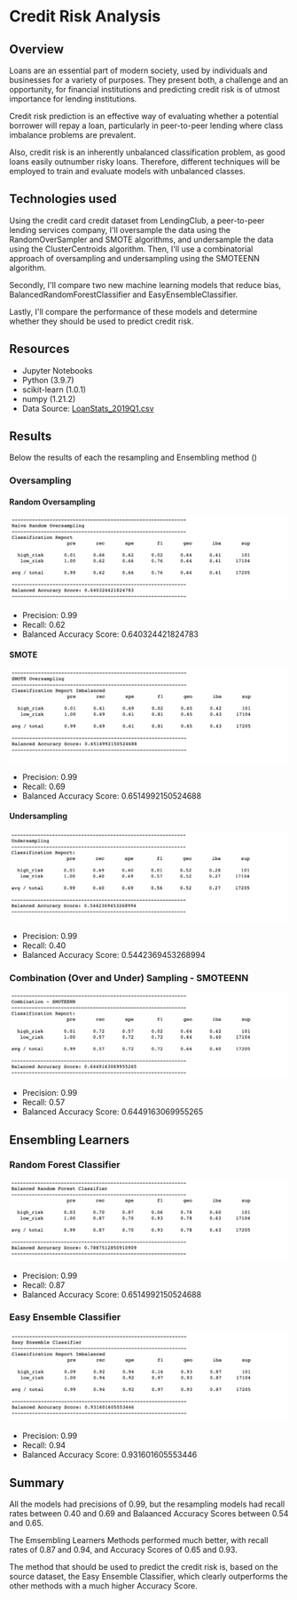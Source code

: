 # Credit Risk Analysis

## Overview

Loans are an essential part of modern society, used by individuals and businesses for a variety of purposes. They present both, a challenge and an opportunity, for financial institutions and predicting credit risk is of utmost importance for lending institutions. 

Credit risk prediction is an effective way of evaluating whether a potential borrower will repay a loan, particularly in peer-to-peer lending where class imbalance problems are prevalent.

Also, credit risk is an inherently unbalanced classification problem, as good loans easily outnumber risky loans. Therefore, different techniques will be employed to train and evaluate models with unbalanced classes. 

## Technologies used

Using the credit card credit dataset from LendingClub, a peer-to-peer lending services company, I'll oversample the data using the RandomOverSampler and SMOTE algorithms, and undersample the data using the ClusterCentroids algorithm. Then, I'll use a combinatorial approach of oversampling and undersampling using the SMOTEENN algorithm. 

Secondly, I'll compare two new machine learning models that reduce bias, BalancedRandomForestClassifier and EasyEnsembleClassifier.

Lastly, I'll compare the performance of these models and determine whether they should be used to predict credit risk.

## Resources
- Jupyter Notebooks
- Python (3.9.7)
- scikit-learn (1.0.1)
- numpy (1.21.2)
- Data Source: [LoanStats_2019Q1.csv](/LoanStats_2019Q1.csv)


## Results

Below the results of each the resampling and Ensembling method ()

### Oversampling
#### Random Oversampling
![](/Images/01.png)

- Precision: 0.99
- Recall: 0.62 
- Balanced Accuracy Score: 0.640324421824783

#### SMOTE 
![](/Images/02.png)

- Precision: 0.99
- Recall: 0.69 
- Balanced Accuracy Score: 0.6514992150524688


#### Undersampling
![](/Images/03.png)

- Precision: 0.99
- Recall: 0.40
- Balanced Accuracy Score: 0.5442369453268994

### Combination (Over and Under) Sampling - SMOTEENN
![](/Images/04.png)
- Precision: 0.99
- Recall: 0.57 
- Balanced Accuracy Score: 0.6449163069955265


## Ensembling Learners

### Random Forest Classifier
![](/Images/05.png)
- Precision: 0.99
- Recall: 0.87 
- Balanced Accuracy Score: 0.6514992150524688

### Easy Ensemble Classifier
![](/Images/06.png)
- Precision: 0.99
- Recall: 0.94 
- Balanced Accuracy Score: 0.931601605553446

## Summary

All the models had precisions of 0.99, but the resampling models had recall rates between 0.40 and 0.69 and Balaanced Accuracy Scores between 0.54 and 0.65.

The Emsembling Learners Methods performed much better, with recall rates of 0.87 and 0.94, and Accuracy Scores of 0.65 and 0.93.

The method that should be used to predict the credit risk is, based on the source dataset, the Easy Ensemble Classifier, which clearly outperforms the other methods with a much higher Accuracy Score.